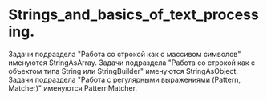 # Strings_and_basics_of_text_processing.
Задачи подраздела "Работа со строкой как с массивом символов" именуются StringAsArray.
Задачи подраздела "Работа со строкой как с объектом типа String или StringBuilder" именуются StringAsObject.
Задачи подраздела "Работа c регулярными выражениями (Pattern, Matcher)" именуются PatternMatcher.

